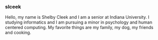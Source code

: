 ### slceek

Hello, my name is Shelby Cleek and I am a senior at Indiana University. I studying informatics and I am pursuing a minor in psychology and human centered computing. My favorite things are my family, my dog, my friends and cooking.
